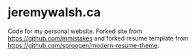 # jeremywalsh.ca

Code for my personal website. Forked site from https://github.com/mmistakes and forked resume template from https://github.com/sproogen/modern-resume-theme.
